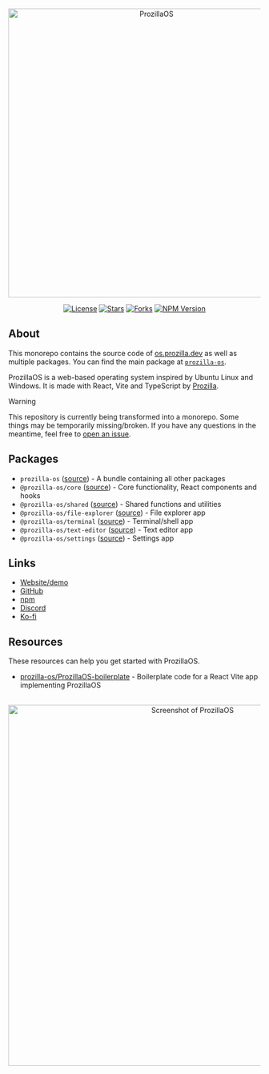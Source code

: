 <div align="center">
	<br />
	<p>
		<a href="https://os.prozilla.dev/"><img src="https://os.prozilla.dev/assets/banner-logo-title-small.png" width="576" alt="ProzillaOS" /></a>
	</p>
	<p>
		<a href="https://github.com/prozilla-os/ProzillaOS/blob/main/LICENSE.md"><img alt="License" src="https://img.shields.io/github/license/Prozilla/ProzillaOS?style=flat-square&color=FF4D5B&label=License"></a>
		<a href="https://github.com/prozilla-os/ProzillaOS"><img alt="Stars" src="https://img.shields.io/github/stars/Prozilla/ProzillaOS?style=flat-square&color=FED24C&label=%E2%AD%90"></a>
		<a href="https://github.com/prozilla-os/ProzillaOS"><img alt="Forks" src="https://img.shields.io/github/forks/Prozilla/ProzillaOS?style=flat-square&color=4D9CFF&label=Forks&logo=github"></a>
		<a href="https://www.npmjs.com/package/prozilla-os"><img alt="NPM Version" src="https://img.shields.io/npm/v/prozilla-os?logo=npm&style=flat-square&label=prozilla-os&color=FF4D5B"></a>
	</p>
</div>

## About

This monorepo contains the source code of [os.prozilla.dev][website] as well as multiple packages. You can find the main package at [`prozilla-os`][prozilla-os].

ProzillaOS is a web-based operating system inspired by Ubuntu Linux and Windows. It is made with React, Vite and TypeScript by [Prozilla][prozilla].

> [!WARNING]  
> This repository is currently being transformed into a monorepo. Some things may be temporarily missing/broken. If you have any questions in the meantime, feel free to [open an issue][issues].

## Packages

- `prozilla-os` ([source][prozilla-os]) - A bundle containing all other packages
- `@prozilla-os/core` ([source][core]) - Core functionality, React components and hooks
- `@prozilla-os/shared` ([source][shared]) - Shared functions and utilities
- `@prozilla-os/file-explorer` ([source][file-explorer]) - File explorer app
- `@prozilla-os/terminal` ([source][terminal]) - Terminal/shell app
- `@prozilla-os/text-editor` ([source][text-editor]) - Text editor app
- `@prozilla-os/settings` ([source][settings]) - Settings app

## Links

- [Website/demo][website]
- [GitHub][github]
- [npm][npm]
- [Discord][discord]
- [Ko-fi][ko-fi]

## Resources

These resources can help you get started with ProzillaOS.

- [prozilla-os/ProzillaOS-boilerplate][boilerplate] - Boilerplate code for a React Vite app implementing ProzillaOS

<div align="center">
	<br />
	<a href="https://os.prozilla.dev/"><img src="https://os.prozilla.dev/assets/screenshots/screenshot-files-info-taskbar-desktop.png" width="720" alt="Screenshot of ProzillaOS" /></a>
	<br />
</div>

[website]: https://os.prozilla.dev/
[github]: https://github.com/prozilla-os/ProzillaOS
[npm]: https://www.npmjs.com/package/prozilla-os
[discord]: https://discord.gg/JwbyQP4tdz
[ko-fi]: https://ko-fi.com/prozilla
[issues]: https://github.com/prozilla-os/ProzillaOS/issues
[boilerplate]: https://github.com/prozilla-os/ProzillaOS-boilerplate
[prozilla]: https://prozilla.dev/
[prozilla-os]: ./packages/prozilla-os/
[core]: ./packages/core/
[shared]: ./packages/shared/
[file-explorer]: ./packages/apps/file-explorer/
[terminal]: ./packages/apps/terminal/
[text-editor]: ./packages/apps/text-editor/
[settings]: ./packages/apps/settings/